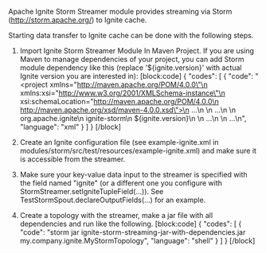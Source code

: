 Apache Ignite Storm Streamer module provides streaming via Storm (http://storm.apache.org/) to Ignite cache.

Starting data transfer to Ignite cache can be done with the following steps.

1. Import Ignite Storm Streamer Module In Maven Project.
If you are using Maven to manage dependencies of your project, you can add Storm module dependency like this (replace '${ignite.version}' with actual Ignite version you are interested in):
[block:code]
{
  "codes": [
    {
      "code": "<project xmlns=\"http://maven.apache.org/POM/4.0.0\"\n    xmlns:xsi=\"http://www.w3.org/2001/XMLSchema-instance\"\n    xsi:schemaLocation=\"http://maven.apache.org/POM/4.0.0\n                        http://maven.apache.org/xsd/maven-4.0.0.xsd\">\n    ...\n    <dependencies>\n        ...\n        <dependency>\n            <groupId>org.apache.ignite</groupId>\n            <artifactId>ignite-storm</artifactId>\n            <version>${ignite.version}</version>\n        </dependency>\n        ...\n    </dependencies>\n    ...\n</project>",
      "language": "xml"
    }
  ]
}
[/block]
2. Create an Ignite configuration file (see example-ignite.xml in modules/storm/src/test/resources/example-ignite.xml) and make sure it is accessible from the streamer.

3. Make sure your key-value data input to the streamer is specified with the field named "ignite" (or a different one you configure with StormStreamer.setIgniteTupleField(...)).
See TestStormSpout.declareOutputFields(...) for an example.

4. Create a topology with the streamer, make a jar file with all dependencies and run like the following.
[block:code]
{
  "codes": [
    {
      "code": "storm jar ignite-storm-streaming-jar-with-dependencies.jar my.company.ignite.MyStormTopology",
      "language": "shell"
    }
  ]
}
[/block]